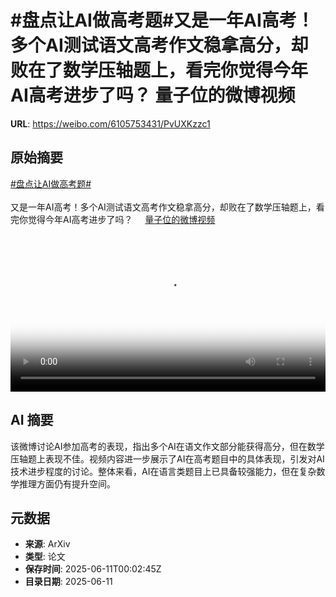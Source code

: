 # #盘点让AI做高考题#又是一年AI高考！多个AI测试语文高考作文稳拿高分，却败在了数学压轴题上，看完你觉得今年AI高考进步了吗？ 量子位的微博视频

**URL**: https://weibo.com/6105753431/PvUXKzzc1

## 原始摘要

<a href="https://m.weibo.cn/search?containerid=231522type%3D1%26t%3D10%26q%3D%23%E7%9B%98%E7%82%B9%E8%AE%A9AI%E5%81%9A%E9%AB%98%E8%80%83%E9%A2%98%23&amp;extparam=%23%E7%9B%98%E7%82%B9%E8%AE%A9AI%E5%81%9A%E9%AB%98%E8%80%83%E9%A2%98%23" data-hide=""><span class="surl-text">#盘点让AI做高考题#</span></a><br><br>又是一年AI高考！多个AI测试语文高考作文稳拿高分，却败在了数学压轴题上，看完你觉得今年AI高考进步了吗？ <a href="https://video.weibo.com/show?fid=1034:5176070677397621" data-hide=""><span class="url-icon"><img style="width: 1rem;height: 1rem" src="https://h5.sinaimg.cn/upload/2015/09/25/3/timeline_card_small_video_default.png" referrerpolicy="no-referrer"></span><span class="surl-text">量子位的微博视频</span></a> <br clear="both"><div style="clear: both"></div><video controls="controls" poster="https://tvax4.sinaimg.cn/orj480/006Fd7o3ly1i2ago7u3sqj30u01hcjua.jpg" style="width: 100%"><source src="https://f.video.weibocdn.com/o0/pXe9iguqlx08oW864j9601041200qDWc0E010.mp4?label=mp4_720p&amp;template=720x1280.24.0&amp;ori=0&amp;ps=1CwnkDw1GXwCQx&amp;Expires=1749603758&amp;ssig=Fqs06DEfnO&amp;KID=unistore,video"><source src="https://f.video.weibocdn.com/o0/zPYTzy8mlx08oW85HuLu01041200fgGI0E010.mp4?label=mp4_hd&amp;template=540x960.24.0&amp;ori=0&amp;ps=1CwnkDw1GXwCQx&amp;Expires=1749603758&amp;ssig=ws6sS7KjXq&amp;KID=unistore,video"><source src="https://f.video.weibocdn.com/o0/WDJCKhYNlx08oW85p5qw010412008Uwv0E010.mp4?label=mp4_ld&amp;template=360x640.24.0&amp;ori=0&amp;ps=1CwnkDw1GXwCQx&amp;Expires=1749603758&amp;ssig=bybHxs%2FxWp&amp;KID=unistore,video"><p>视频无法显示，请前往<a href="https://video.weibo.com/show?fid=1034%3A5176070677397621" target="_blank" rel="noopener noreferrer">微博视频</a>观看。</p></video>

## AI 摘要

该微博讨论AI参加高考的表现，指出多个AI在语文作文部分能获得高分，但在数学压轴题上表现不佳。视频内容进一步展示了AI在高考题目中的具体表现，引发对AI技术进步程度的讨论。整体来看，AI在语言类题目上已具备较强能力，但在复杂数学推理方面仍有提升空间。

## 元数据

- **来源**: ArXiv
- **类型**: 论文
- **保存时间**: 2025-06-11T00:02:45Z
- **目录日期**: 2025-06-11
